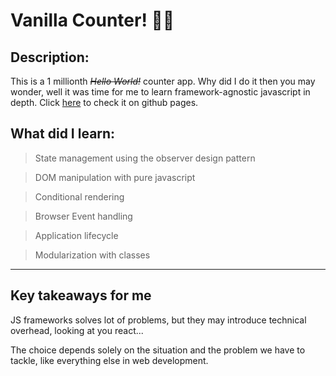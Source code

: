 # Vanilla Counter! 🍦🍨

## Description:

This is a 1 millionth ~~*Hello World!*~~  counter app. Why did I do it then you may wonder, well it was time for me to learn framework-agnostic javascript in depth. Click [here](https://zoll-e.github.io/vanilla-counter/) to check it on github pages.

## What did I learn:
> State management using the observer design pattern

> DOM manipulation with pure javascript

> Conditional rendering

> Browser Event handling

> Application lifecycle

> Modularization with classes

---

## Key takeaways for me

JS frameworks solves lot of problems, but they may introduce technical overhead, looking at you react...

The choice depends solely on the situation and the problem we have to tackle, like everything else in web development.

